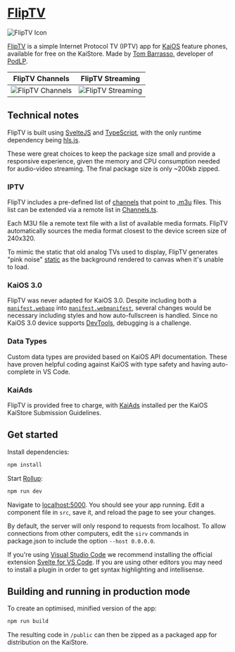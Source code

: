 # [FlipTV](https://kaios.app/apps/kamXx7F81YPzDogu5jEP)

![FlipTV Icon](./public/fliptv_112.png "FlipTV Icon")

[FlipTV](https://kaios.app/apps/kamXx7F81YPzDogu5jEP) is a simple Internet Protocol TV (IPTV) app for [KaiOS](https://www.kaiostech.com/) feature phones, available for free on the KaiStore. Made by [Tom Barrasso](https://barrasso.me), developer of [PodLP](https://podlp.com/).

FlipTV Channels             |  FlipTV Streaming
:-------------------------:|:-------------------------:
![FlipTV Channels](https://storage.kaiostech.com/v3.0/files/app/p/rk6mXDUardexwANndnfYAxQJ0tLJoQiNBfHlFx/SCREENSHOT_IMAGE.png "FlipTV Channels")  |  ![FlipTV Streaming](https://storage.kaiostech.com/v3.0/files/app/n/BvyLAOhzz1fX93a7gPKrPdIucgh3PHxb8TfwZw/SCREENSHOT_IMAGE.png "FlipTV Streaming")

## Technical notes

FlipTV is built using [SvelteJS](https://svelte.dev/) and [TypeScript](https://www.typescriptlang.org/), with the only runtime dependency being [hls.js](https://github.com/video-dev/hls.js).

These were great choices to keep the package size small and provide a responsive experience, given the memory and CPU consumption needed for audio-video streaming. The final package size is only ~200kb zipped.

### IPTV

FlipTV includes a pre-defined list of [channels](./src/initial_channels.json) that point to [.m3u](https://en.wikipedia.org/wiki/M3U) files. This list can be extended via a remote list in [Channels.ts](./src/data/Channels.ts).

Each M3U file a remote text file with a list of available media formats. FlipTV automatically sources the media format closest to the device screen size of 240x320.

To mimic the static that old analog TVs used to display, FlipTV generates "pink noise" [static](./src/components/Static.svelte) as the background rendered to canvas when it's unable to load.

### KaiOS 3.0

FlipTV was never adapted for KaiOS 3.0. Despite including both a [`manifest.webapp`](./public/manifest.webapp) into [`manifest.webmanifest`](./public/manifest.webmanifest), several changes would be necessary including styles and how auto-fullscreen is handled. Since no KaiOS 3.0 device supports [DevTools](https://kaios.dev/2024/01/whats-missing-from-kaios-development/#kaios-30-developer-mode), debugging is a challenge.

### Data Types

Custom data types are provided based on KaiOS API documentation. These have proven helpful coding against KaiOS with type safety and having auto-complete in VS Code.

### KaiAds

FlipTV is provided free to charge, with [KaiAds](https://kaiads.com/) installed per the KaiOS KaiStore Submission Guidelines.

## Get started

Install dependencies:

```bash
npm install
```

Start [Rollup](https://rollupjs.org):

```bash
npm run dev
```

Navigate to [localhost:5000](http://localhost:5000). You should see your app running. Edit a component file in `src`, save it, and reload the page to see your changes.

By default, the server will only respond to requests from localhost. To allow connections from other computers, edit the `sirv` commands in package.json to include the option `--host 0.0.0.0`.

If you're using [Visual Studio Code](https://code.visualstudio.com/) we recommend installing the official extension [Svelte for VS Code](https://marketplace.visualstudio.com/items?itemName=svelte.svelte-vscode). If you are using other editors you may need to install a plugin in order to get syntax highlighting and intellisense.

## Building and running in production mode

To create an optimised, minified version of the app:

```bash
npm run build
```

The resulting code in `/public` can then be zipped as a packaged app for distribution on the KaiStore.
